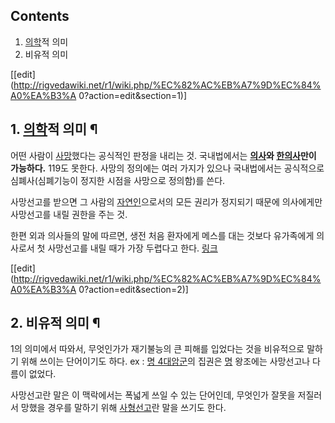 ## Contents

    

1. [의학](%EC%9D%98%ED%95%99.md)적 의미 
2. 비유적 의미 

[[edit](http://rigvedawiki.net/r1/wiki.php/%EC%82%AC%EB%A7%9D%EC%84%A0%EA%B3%A
0?action=edit&section=1)]

## 1. [의학](%EC%9D%98%ED%95%99.md)적 의미 ¶

어떤 사람이 [사망](%EC%82%AC%EB%A7%9D.md)했다는 공식적인 판정을 내리는 것. 국내법에서는
**[의사](%EC%9D%98%EC%82%AC.md)와 [한의사](%ED%95%9C%EC%9D%98%EC%82%AC.md)만이
가능하다.** 119도 못한다. 사망의 정의에는 여러 가지가 있으나 국내법에서는 공식적으로 심폐사(심폐기능이 정지한 시점을 사망으로
정의함)를 쓴다.

  

사망선고를 받으면 그 사람의 [자연인](%EC%9E%90%EC%97%B0%EC%9D%B8.md)으로서의 모든 권리가 정지되기 때문에
의사에게만 사망선고를 내릴 권한을 주는 것.

  

한편 외과 의사들의 말에 따르면, 생전 처음 환자에게 메스를 대는 것보다 유가족에게 의사로서 첫 사망선고를 내릴 때가 가장 두렵다고 한다.
[링크](https://www.youtube.com/watch?v=OL3ltBudfCs)

  

[[edit](http://rigvedawiki.net/r1/wiki.php/%EC%82%AC%EB%A7%9D%EC%84%A0%EA%B3%A
0?action=edit&section=2)]

## 2. 비유적 의미 ¶

1의 의미에서 따와서, 무엇인가가 재기불능의 큰 피해를 입었다는 것을 비유적으로 말하기 위해 쓰이는 단어이기도 하다. ex : [명 4대암군](%EB%AA%85%204%EB%8C%80%20%EC%95%94%EA%B5%B0.md)의 집권은
[명](%EB%AA%85.md) 왕조에는 사망선고나 다름이 없었다.

  

사망선고란 말은 이 맥락에서는 폭넓게 쓰일 수 있는 단어인데, 무엇인가 잘못을 저질러서 망했을 경우를 말하기 위해
[사형선고](%EC%82%AC%ED%98%95%EC%84%A0%EA%B3%A0.md)란 말을 쓰기도 한다.

